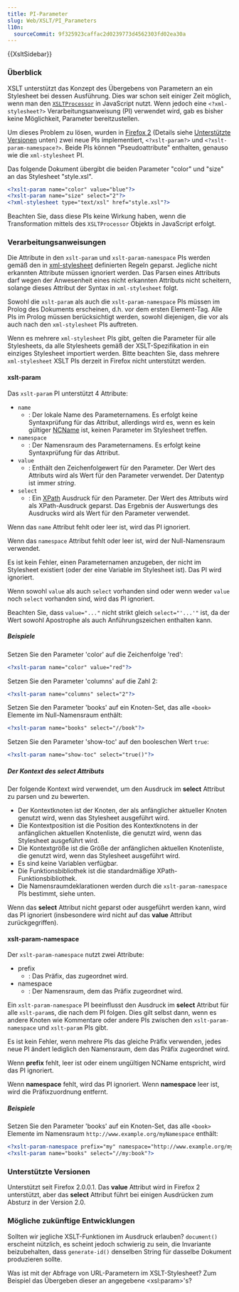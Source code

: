 ```yaml
---
title: PI-Parameter
slug: Web/XSLT/PI_Parameters
l10n:
  sourceCommit: 9f325923caffac2d0239773d4562303fd02ea30a
---
```


{{XsltSidebar}}

### Überblick

XSLT unterstützt das Konzept des Übergebens von Parametern an ein Stylesheet bei dessen Ausführung. Dies war schon seit einiger Zeit möglich, wenn man den [`XSLTProcessor`](/de/docs/Web/API/XSLTProcessor) in JavaScript nutzt. Wenn jedoch eine `<?xml-stylesheet?>` Verarbeitungsanweisung (PI) verwendet wird, gab es bisher keine Möglichkeit, Parameter bereitzustellen.

Um dieses Problem zu lösen, wurden in [Firefox 2](/de/docs/Mozilla/Firefox/Releases/2) (Details siehe [Unterstützte Versionen](#unterstützte_versionen) unten) zwei neue PIs implementiert, `<?xslt-param?>` und `<?xslt-param-namespace?>`. Beide PIs können "Pseudoattribute" enthalten, genauso wie die `xml-stylesheet` PI.

Das folgende Dokument übergibt die beiden Parameter "color" und "size" an das Stylesheet "style.xsl".

```xml
<?xslt-param name="color" value="blue"?>
<?xslt-param name="size" select="2"?>
<?xml-stylesheet type="text/xsl" href="style.xsl"?>
```

Beachten Sie, dass diese PIs keine Wirkung haben, wenn die Transformation mittels des `XSLTProcessor` Objekts in JavaScript erfolgt.

### Verarbeitungsanweisungen

Die Attribute in den `xslt-param` und `xslt-param-namespace` PIs werden gemäß den in [xml-stylesheet](https://www.w3.org/TR/xml-stylesheet/) definierten Regeln geparst. Jegliche nicht erkannten Attribute müssen ignoriert werden. Das Parsen eines Attributs darf wegen der Anwesenheit eines nicht erkannten Attributs nicht scheitern, solange dieses Attribut der Syntax in `xml-stylesheet` folgt.

Sowohl die `xslt-param` als auch die `xslt-param-namespace` PIs müssen im Prolog des Dokuments erscheinen, d.h. vor dem ersten Element-Tag. Alle PIs im Prolog müssen berücksichtigt werden, sowohl diejenigen, die vor als auch nach den `xml-stylesheet` PIs auftreten.

Wenn es mehrere `xml-stylesheet` PIs gibt, gelten die Parameter für alle Stylesheets, da alle Stylesheets gemäß der XSLT-Spezifikation in ein einziges Stylesheet importiert werden. Bitte beachten Sie, dass mehrere `xml-stylesheet` XSLT PIs derzeit in Firefox nicht unterstützt werden.

#### xslt-param

Das `xslt-param` PI unterstützt 4 Attribute:

- `name`
  - : Der lokale Name des Parameternamens. Es erfolgt keine Syntaxprüfung für das Attribut, allerdings wird es, wenn es kein gültiger [NCName](https://www.w3.org/TR/REC-xml-names/#NT-NCName) ist, keinen Parameter im Stylesheet treffen.
- `namespace`
  - : Der Namensraum des Parameternamens. Es erfolgt keine Syntaxprüfung für das Attribut.
- `value`
  - : Enthält den Zeichenfolgewert für den Parameter. Der Wert des Attributs wird als Wert für den Parameter verwendet. Der Datentyp ist immer _string_.
- `select`
  - : Ein [XPath](/de/docs/Web/XPath) Ausdruck für den Parameter. Der Wert des Attributs wird als XPath-Ausdruck geparst. Das Ergebnis der Auswertungs des Ausdrucks wird als Wert für den Parameter verwendet.

Wenn das `name` Attribut fehlt oder leer ist, wird das PI ignoriert.

Wenn das `namespace` Attribut fehlt oder leer ist, wird der Null-Namensraum verwendet.

Es ist kein Fehler, einen Parameternamen anzugeben, der nicht im Stylesheet existiert (oder der eine Variable im Stylesheet ist). Das PI wird ignoriert.

Wenn sowohl `value` als auch `select` vorhanden sind oder wenn weder `value` noch `select` vorhanden sind, wird das PI ignoriert.

Beachten Sie, dass `value="..."` nicht strikt gleich `select="'...'"` ist, da der Wert sowohl Apostrophe als auch Anführungszeichen enthalten kann.

##### Beispiele

Setzen Sie den Parameter 'color' auf die Zeichenfolge 'red':

```xml
<?xslt-param name="color" value="red"?>
```

Setzen Sie den Parameter 'columns' auf die Zahl 2:

```xml
<?xslt-param name="columns" select="2"?>
```

Setzen Sie den Parameter 'books' auf ein Knoten-Set, das alle `<book>` Elemente im Null-Namensraum enthält:

```xml
<?xslt-param name="books" select="//book"?>
```

Setzen Sie den Parameter 'show-toc' auf den booleschen Wert `true`:

```xml
<?xslt-param name="show-toc" select="true()"?>
```

##### Der Kontext des select Attributs

Der folgende Kontext wird verwendet, um den Ausdruck im **select** Attribut zu parsen und zu bewerten.

- Der Kontextknoten ist der Knoten, der als anfänglicher aktueller Knoten genutzt wird, wenn das Stylesheet ausgeführt wird.
- Die Kontextposition ist die Position des Kontextknotens in der anfänglichen aktuellen Knotenliste, die genutzt wird, wenn das Stylesheet ausgeführt wird.
- Die Kontextgröße ist die Größe der anfänglichen aktuellen Knotenliste, die genutzt wird, wenn das Stylesheet ausgeführt wird.
- Es sind keine Variablen verfügbar.
- Die Funktionsbibliothek ist die standardmäßige XPath-Funktionsbibliothek.
- Die Namensraumdeklarationen werden durch die `xslt-param-namespace` PIs bestimmt, siehe unten.

Wenn das **select** Attribut nicht geparst oder ausgeführt werden kann, wird das PI ignoriert (insbesondere wird nicht auf das **value** Attribut zurückgegriffen).

#### xslt-param-namespace

Der `xslt-param-namespace` nutzt zwei Attribute:

- prefix
  - : Das Präfix, das zugeordnet wird.
- namespace
  - : Der Namensraum, dem das Präfix zugeordnet wird.

Ein `xslt-param-namespace` PI beeinflusst den Ausdruck im **select** Attribut für alle `xslt-param`s, die nach dem PI folgen. Dies gilt selbst dann, wenn es andere Knoten wie Kommentare oder andere PIs zwischen den `xslt-param-namespace` und `xslt-param` PIs gibt.

Es ist kein Fehler, wenn mehrere PIs das gleiche Präfix verwenden, jedes neue PI ändert lediglich den Namensraum, dem das Präfix zugeordnet wird.

Wenn **prefix** fehlt, leer ist oder einem ungültigen NCName entspricht, wird das PI ignoriert.

Wenn **namespace** fehlt, wird das PI ignoriert. Wenn **namespace** leer ist, wird die Präfixzuordnung entfernt.

##### Beispiele

Setzen Sie den Parameter 'books' auf ein Knoten-Set, das alle `<book>` Elemente im Namensraum `http://www.example.org/myNamespace` enthält:

```xml
<?xslt-param-namespace prefix="my" namespace="http://www.example.org/myNamespace"?>
<?xslt-param name="books" select="//my:book"?>
```

### Unterstützte Versionen

Unterstützt seit Firefox 2.0.0.1. Das **value** Attribut wird in Firefox 2 unterstützt, aber das **select** Attribut führt bei einigen Ausdrücken zum Absturz in der Version 2.0.

### Mögliche zukünftige Entwicklungen

Sollten wir jegliche XSLT-Funktionen im Ausdruck erlauben? `document()` erscheint nützlich, es scheint jedoch schwierig zu sein, die Invariante beizubehalten, dass `generate-id()` denselben String für dasselbe Dokument produzieren sollte.

Was ist mit der Abfrage von URL-Parametern im XSLT-Stylesheet? Zum Beispiel das Übergeben dieser an angegebene \<xsl:param>'s?

